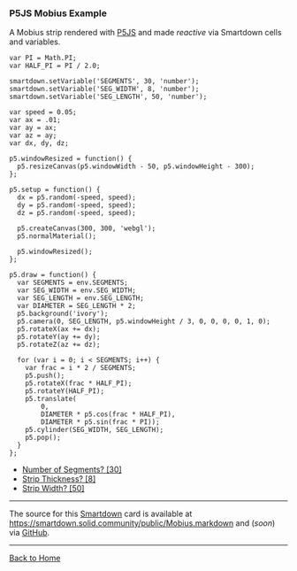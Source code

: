 
### P5JS Mobius Example

A Mobius strip rendered with [P5JS](https://p5js.org) and made *reactive* via Smartdown cells and variables.

```p5js/playable/autoplay
var PI = Math.PI;
var HALF_PI = PI / 2.0;

smartdown.setVariable('SEGMENTS', 30, 'number');
smartdown.setVariable('SEG_WIDTH', 8, 'number');
smartdown.setVariable('SEG_LENGTH', 50, 'number');

var speed = 0.05;
var ax = .01;
var ay = ax;
var az = ay;
var dx, dy, dz;

p5.windowResized = function() {
  p5.resizeCanvas(p5.windowWidth - 50, p5.windowHeight - 300);
};

p5.setup = function() {
  dx = p5.random(-speed, speed);
  dy = p5.random(-speed, speed);
  dz = p5.random(-speed, speed);

  p5.createCanvas(300, 300, 'webgl');
  p5.normalMaterial();

  p5.windowResized();
};

p5.draw = function() {
  var SEGMENTS = env.SEGMENTS;
  var SEG_WIDTH = env.SEG_WIDTH;
  var SEG_LENGTH = env.SEG_LENGTH;
  var DIAMETER = SEG_LENGTH * 2;
  p5.background('ivory');
  p5.camera(0, SEG_LENGTH, p5.windowHeight / 3, 0, 0, 0, 0, 1, 0);
  p5.rotateX(ax += dx);
  p5.rotateY(ay += dy);
  p5.rotateZ(az += dz);

  for (var i = 0; i < SEGMENTS; i++) {
    var frac = i * 2 / SEGMENTS;
    p5.push();
    p5.rotateX(frac * HALF_PI);
    p5.rotateY(HALF_PI);
    p5.translate(
        0,
        DIAMETER * p5.cos(frac * HALF_PI),
        DIAMETER * p5.sin(frac * PI));
    p5.cylinder(SEG_WIDTH, SEG_LENGTH);
    p5.pop();
  }
};
```

- [Number of Segments? [30]](:?SEGMENTS|number)
- [Strip Thickness? [8]](:?SEG_WIDTH|number)
- [Strip Width? [50]](:?SEG_LENGTH|number)

---

The source for this [Smartdown](https://smartdown.io) card is available at https://smartdown.solid.community/public/Mobius.markdown and (*soon*) via [GitHub](https://github.com/smartdown/solid/site/Mobius.markdown).

---

[Back to Home](:@/public/Home.markdown)
